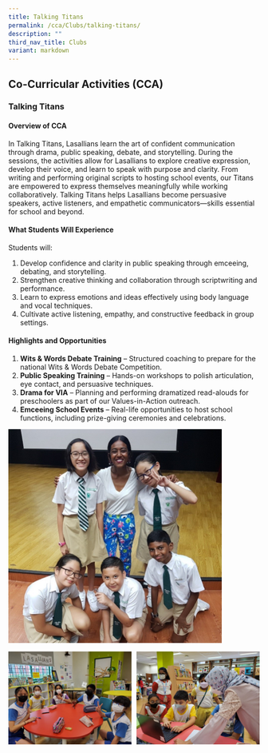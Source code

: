 ```yaml
---
title: Talking Titans
permalink: /cca/Clubs/talking-titans/
description: ""
third_nav_title: Clubs
variant: markdown
---
```

## Co-Curricular&nbsp;Activities&nbsp;(CCA)

### Talking Titans
#### Overview of CCA
In Talking Titans, Lasallians learn the art of confident communication through drama, public speaking, debate, and storytelling. During the sessions, the activities allow for Lasallians to explore creative expression, develop their voice, and learn to speak with purpose and clarity. From writing and performing original scripts to hosting school events, our Titans are empowered to express themselves meaningfully while working collaboratively. Talking Titans helps Lasallians become persuasive speakers, active listeners, and empathetic communicators—skills essential for school and beyond.
#### What Students Will Experience
Students will: 
1. Develop confidence and clarity in public speaking through emceeing, debating, and storytelling.
2. Strengthen creative thinking and collaboration through scriptwriting and performance.
3. Learn to express emotions and ideas effectively using body language and vocal techniques.
4. Cultivate active listening, empathy, and constructive feedback in group settings.

#### Highlights and Opportunities 
1.	**Wits &amp; Words Debate Training** – Structured coaching to prepare for the national Wits &amp; Words Debate Competition.
2.	**Public Speaking Training** – Hands-on workshops to polish articulation, eye contact, and persuasive techniques.
3.	**Drama for VIA** – Planning and performing dramatized read-alouds for preschoolers as part of our Values-in-Action outreach.
4.	**Emceeing School Events** – Real-life opportunities to host school functions, including prize-giving ceremonies and celebrations.


<img src="/images/Talking Titans.jpg" style="width:85%"><br>

<img src="/images/talking (1).jpeg" style="width:49%" align="left">
<img src="/images/talking 2.jpeg" style="width:49%" align="right">
<br clear="left">



